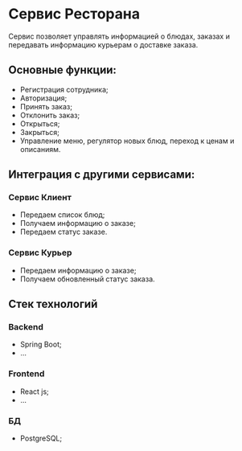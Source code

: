 # Сервис Ресторана

Сервис позволяет управлять информацией о блюдах, заказах и передавать информацию курьерам о доставке заказа.

## Основные функции:

* Регистрация сотрудника;
* Авторизация;
* Принять заказ;
* Отклонить заказ;
* Открыться;
* Закрыться;
* Управление меню, регулятор новых блюд, переход к ценам и описаниям.

## Интеграция с другими сервисами:

### Сервис Клиент

* Передаем список блюд;
* Получаем информацию о заказе;
* Передаем статус заказе.

### Сервис Курьер

* Передаем информацию о заказе;
* Получаем обновленный статус заказа.

## Стек технологий

### Backend

* Spring Boot;
* ...

### Frontend

* React js;
* ...

### БД

* PostgreSQL;
